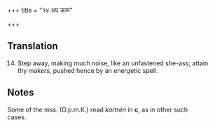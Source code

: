 +++
title = "१४ अप क्राम"

+++
## Translation
14. Step away, making much noise, like an unfastened she-ass; attain  
thy makers, pushed hence by an energetic spell.

## Notes
Some of the mss. (O.p.m.K.) read *kartrén* in **c**, as in other such  
cases.
